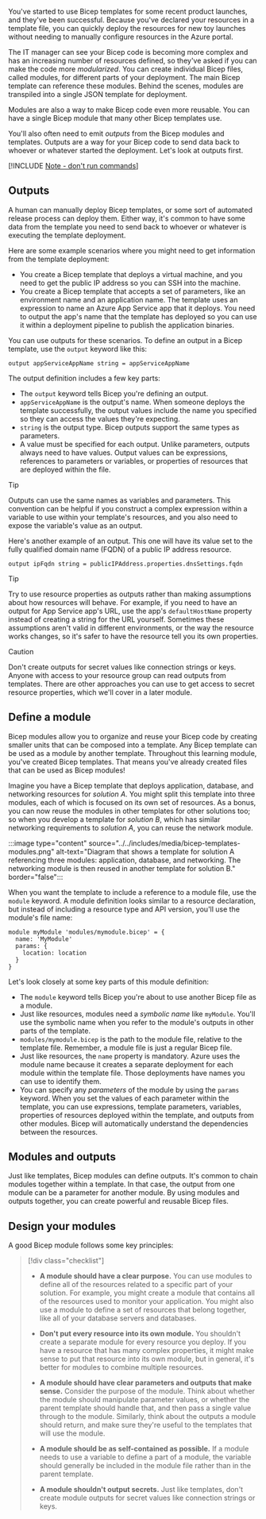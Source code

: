 You've started to use Bicep templates for some recent product launches, and they've been successful. Because you've declared your resources in a template file, you can quickly deploy the resources for new toy launches without needing to manually configure resources in the Azure portal.

The IT manager can see your Bicep code is becoming more complex and has an increasing number of resources defined, so they've asked if you can make the code more _modularized_. You can create individual Bicep files, called modules, for different parts of your deployment. The main Bicep template can reference these modules. Behind the scenes, modules are transpiled into a single JSON template for deployment.

Modules are also a way to make Bicep code even more reusable. You can have a single Bicep module that many other Bicep templates use.

You'll also often need to emit _outputs_ from the Bicep modules and templates. Outputs are a way for your Bicep code to send data back to whoever or whatever started the deployment. Let's look at outputs first.

[!INCLUDE [Note - don't run commands](../../../includes/dont-run-commands.md)]

## Outputs

A human can manually deploy Bicep templates, or some sort of automated release process can deploy them. Either way, it's common to have some data from the template you need to send back to whoever or whatever is executing the template deployment.

Here are some example scenarios where you might need to get information from the template deployment:

- You create a Bicep template that deploys a virtual machine, and you need to get the public IP address so you can SSH into the machine.
- You create a Bicep template that accepts a set of parameters, like an environment name and an application name. The template uses an expression to name an Azure App Service app that it deploys. You need to output the app's name that the template has deployed so you can use it within a deployment pipeline to publish the application binaries.

You can use outputs for these scenarios. To define an output in a Bicep template, use the `output` keyword like this:

```bicep
output appServiceAppName string = appServiceAppName
```

The output definition includes a few key parts:

- The `output` keyword tells Bicep you're defining an output.
- `appServiceAppName` is the output's name. When someone deploys the template successfully, the output values include the name you specified so they can access the values they're expecting.
- `string` is the output type. Bicep outputs support the same types as parameters.
- A value must be specified for each output. Unlike parameters, outputs always need to have values. Output values can be expressions, references to parameters or variables, or properties of resources that are deployed within the file.

> [!TIP]
> Outputs can use the same names as variables and parameters. This convention can be helpful if you construct a complex expression within a variable to use within your template's resources, and you also need to expose the variable's value as an output.

Here's another example of an output. This one will have its value set to the fully qualified domain name (FQDN) of a public IP address resource.

```bicep
output ipFqdn string = publicIPAddress.properties.dnsSettings.fqdn
```

> [!TIP]
> Try to use resource properties as outputs rather than making assumptions about how resources will behave. For example, if you need to have an output for App Service app's URL, use the app's `defaultHostName` property instead of creating a string for the URL yourself. Sometimes these assumptions aren't valid in different environments, or the way the resource works changes, so it's safer to have the resource tell you its own properties.

> [!CAUTION]
> Don't create outputs for secret values like connection strings or keys. Anyone with access to your resource group can read outputs from templates. There are other approaches you can use to get access to secret resource properties, which we'll cover in a later module.

## Define a module

Bicep modules allow you to organize and reuse your Bicep code by creating smaller units that can be composed into a template. Any Bicep template can be used as a module by another template. Throughout this learning module, you've created Bicep templates. That means you've already created files that can be used as Bicep modules!

Imagine you have a Bicep template that deploys application, database, and networking resources for _solution A_. You might split this template into three modules, each of which is focused on its own set of resources. As a bonus, you can now reuse the modules in other templates for other solutions too; so when you develop a template for _solution B_, which has similar networking requirements to _solution A_, you can reuse the network module.

:::image type="content" source="../../includes/media/bicep-templates-modules.png" alt-text="Diagram that shows a template for solution A referencing three modules: application, database, and networking. The networking module is then reused in another template for solution B." border="false":::

When you want the template to include a reference to a module file, use the `module` keyword. A module definition looks similar to a resource declaration, but instead of including a resource type and API version, you'll use the module's file name:

```bicep
module myModule 'modules/mymodule.bicep' = {
  name: 'MyModule'
  params: {
    location: location
  }
}
```

Let's look closely at some key parts of this module definition:

- The `module` keyword tells Bicep you're about to use another Bicep file as a module.
- Just like resources, modules need a _symbolic name_ like `myModule`. You'll use the symbolic name when you refer to the module's outputs in other parts of the template.
- `modules/mymodule.bicep` is the path to the module file, relative to the template file. Remember, a module file is just a regular Bicep file.
- Just like resources, the `name` property is mandatory. Azure uses the module name because it creates a separate deployment for each module within the template file. Those deployments have names you can use to identify them.
- You can specify any _parameters_ of the module by using the `params` keyword. When you set the values of each parameter within the template, you can use expressions, template parameters, variables, properties of resources deployed within the template, and outputs from other modules. Bicep will automatically understand the dependencies between the resources.

## Modules and outputs

Just like templates, Bicep modules can define outputs. It's common to chain modules together within a template. In that case, the output from one module can be a parameter for another module. By using modules and outputs together, you can create powerful and reusable Bicep files.

## Design your modules

A good Bicep module follows some key principles:

> [!div class="checklist"]
>
> - **A module should have a clear purpose.** You can use modules to define all of the resources related to a specific part of your solution. For example, you might create a module that contains all of the resources used to monitor your application. You might also use a module to define a set of resources that belong together, like all of your database servers and databases.
>
> - **Don't put every resource into its own module.** You shouldn't create a separate module for every resource you deploy. If you have a resource that has many complex properties, it might make sense to put that resource into its own module, but in general, it's better for modules to combine multiple resources.
>
> - **A module should have clear parameters and outputs that make sense.** Consider the purpose of the module. Think about whether the module should manipulate parameter values, or whether the parent template should handle that, and then pass a single value through to the module. Similarly, think about the outputs a module should return, and make sure they're useful to the templates that will use the module.
>
> - **A module should be as self-contained as possible.** If a module needs to use a variable to define a part of a module, the variable should generally be included in the module file rather than in the parent template.
>
> - **A module shouldn't output secrets.** Just like templates, don't create module outputs for secret values like connection strings or keys.
